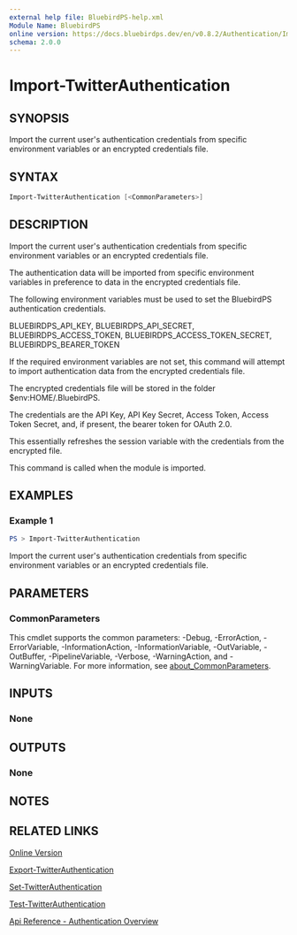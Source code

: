 ```yaml
---
external help file: BluebirdPS-help.xml
Module Name: BluebirdPS
online version: https://docs.bluebirdps.dev/en/v0.8.2/Authentication/Import-TwitterAuthentication
schema: 2.0.0
---
```


# Import-TwitterAuthentication

## SYNOPSIS

Import the current user's authentication credentials from specific environment variables or an encrypted credentials file.

## SYNTAX

```powershell
Import-TwitterAuthentication [<CommonParameters>]
```

## DESCRIPTION

Import the current user's authentication credentials from specific environment variables or an encrypted credentials file.

The authentication data will be imported from specific environment variables in preference to data in the encrypted credentials file.

The following environment variables must be used to set the BluebirdPS authentication credentials.

BLUEBIRDPS_API_KEY, BLUEBIRDPS_API_SECRET, BLUEBIRDPS_ACCESS_TOKEN, BLUEBIRDPS_ACCESS_TOKEN_SECRET, BLUEBIRDPS_BEARER_TOKEN

If the required environment variables are not set, this command will attempt to import authentication data from the encrypted credentials file.

The encrypted credentials file will be stored in the folder $env:HOME/.BluebirdPS.

The credentials are the API Key, API Key Secret, Access Token, Access Token Secret, and, if present, the bearer token for OAuth 2.0.

This essentially refreshes the session variable with the credentials from the encrypted file.

This command is called when the module is imported.

## EXAMPLES

### Example 1

```powershell
PS > Import-TwitterAuthentication
```

Import the current user's authentication credentials from specific environment variables or an encrypted credentials file.

## PARAMETERS

### CommonParameters

This cmdlet supports the common parameters: -Debug, -ErrorAction, -ErrorVariable, -InformationAction, -InformationVariable, -OutVariable, -OutBuffer, -PipelineVariable, -Verbose, -WarningAction, and -WarningVariable. For more information, see [about_CommonParameters](http://go.microsoft.com/fwlink/?LinkID=113216).

## INPUTS

### None

## OUTPUTS

### None

## NOTES

## RELATED LINKS

[Online Version](https://docs.bluebirdps.dev/en/v0.8.2/Authentication/Import-TwitterAuthentication)

[Export-TwitterAuthentication](https://docs.bluebirdps.dev/en/v0.8.2/Authentication/Export-TwitterAuthentication)

[Set-TwitterAuthentication](https://docs.bluebirdps.dev/en/v0.8.2/Authentication/Set-TwitterAuthentication)

[Test-TwitterAuthentication](https://docs.bluebirdps.dev/en/v0.8.2/Authentication/Test-TwitterAuthentication)

[Api Reference - Authentication Overview](https://developer.twitter.com/en/docs/authentication/overview)

